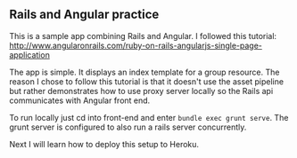 ## Rails and Angular practice

This is a sample app combining Rails and Angular. I followed this tutorial:
http://www.angularonrails.com/ruby-on-rails-angularjs-single-page-application

The app is simple. It displays an index template for a group resource. The reason
I chose to follow this tutorial is that it doesn't use the asset pipeline but rather
demonstrates how to use proxy server locally so the Rails api communicates with Angular
front end.

To run locally just cd into front-end and enter ``bundle exec grunt serve``.  The grunt
server is configured to also run a rails server concurrently.

Next I will learn how to deploy this setup to Heroku.

